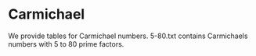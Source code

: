 # Carmichael
We provide tables for Carmichael numbers.
5-80.txt contains Carmichaels numbers with 5 to 80 prime factors.